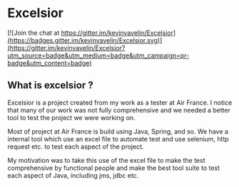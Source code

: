 # Excelsior

[![Join the chat at https://gitter.im/kevinvavelin/Excelsior](https://badges.gitter.im/kevinvavelin/Excelsior.svg)](https://gitter.im/kevinvavelin/Excelsior?utm_source=badge&utm_medium=badge&utm_campaign=pr-badge&utm_content=badge)

## What is excelsior ?

Excelsior is a project created from my work as a tester at Air France.
I notice that many of our work was not fully comprehensive and we needed a better tool to test the project we were working on.

Most of project at Air France is build using Java, Spring, and so. We have a internal tool which use an excel file to automate test and use selenium, http request etc. to test each aspect of the project.

My motivation was to take this use of the excel file to make the test comprehensive by functional people and make the best tool suite to test each aspect of Java, including jms, jdbc etc.

